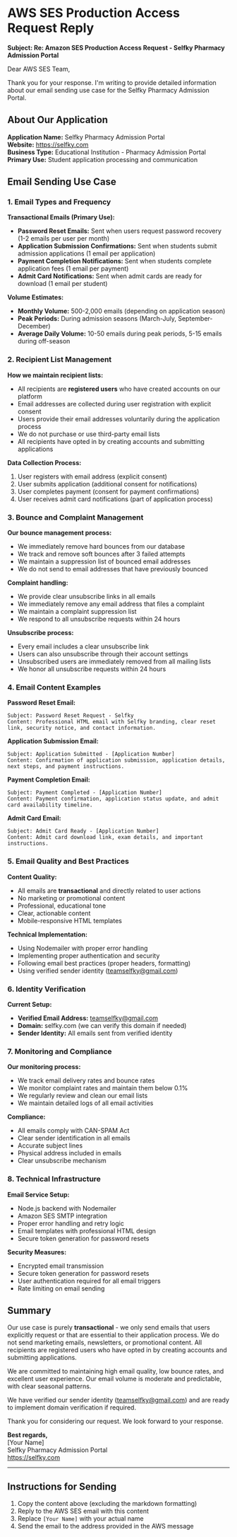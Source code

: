 # AWS SES Production Access Request Reply

**Subject: Re: Amazon SES Production Access Request - Selfky Pharmacy Admission Portal**

Dear AWS SES Team,

Thank you for your response. I'm writing to provide detailed information about our email sending use case for the Selfky Pharmacy Admission Portal.

## About Our Application

**Application Name:** Selfky Pharmacy Admission Portal  
**Website:** https://selfky.com  
**Business Type:** Educational Institution - Pharmacy Admission Portal  
**Primary Use:** Student application processing and communication

## Email Sending Use Case

### 1. **Email Types and Frequency**

**Transactional Emails (Primary Use):**
- **Password Reset Emails:** Sent when users request password recovery (1-2 emails per user per month)
- **Application Submission Confirmations:** Sent when students submit admission applications (1 email per application)
- **Payment Completion Notifications:** Sent when students complete application fees (1 email per payment)
- **Admit Card Notifications:** Sent when admit cards are ready for download (1 email per student)

**Volume Estimates:**
- **Monthly Volume:** 500-2,000 emails (depending on application season)
- **Peak Periods:** During admission seasons (March-July, September-December)
- **Average Daily Volume:** 10-50 emails during peak periods, 5-15 emails during off-season

### 2. **Recipient List Management**

**How we maintain recipient lists:**
- All recipients are **registered users** who have created accounts on our platform
- Email addresses are collected during user registration with explicit consent
- Users provide their email addresses voluntarily during the application process
- We do not purchase or use third-party email lists
- All recipients have opted in by creating accounts and submitting applications

**Data Collection Process:**
1. User registers with email address (explicit consent)
2. User submits application (additional consent for notifications)
3. User completes payment (consent for payment confirmations)
4. User receives admit card notifications (part of application process)

### 3. **Bounce and Complaint Management**

**Our bounce management process:**
- We immediately remove hard bounces from our database
- We track and remove soft bounces after 3 failed attempts
- We maintain a suppression list of bounced email addresses
- We do not send to email addresses that have previously bounced

**Complaint handling:**
- We provide clear unsubscribe links in all emails
- We immediately remove any email address that files a complaint
- We maintain a complaint suppression list
- We respond to all unsubscribe requests within 24 hours

**Unsubscribe process:**
- Every email includes a clear unsubscribe link
- Users can also unsubscribe through their account settings
- Unsubscribed users are immediately removed from all mailing lists
- We honor all unsubscribe requests within 24 hours

### 4. **Email Content Examples**

**Password Reset Email:**
```
Subject: Password Reset Request - Selfky
Content: Professional HTML email with Selfky branding, clear reset link, security notice, and contact information.
```

**Application Submission Email:**
```
Subject: Application Submitted - [Application Number]
Content: Confirmation of application submission, application details, next steps, and payment instructions.
```

**Payment Completion Email:**
```
Subject: Payment Completed - [Application Number]
Content: Payment confirmation, application status update, and admit card availability timeline.
```

**Admit Card Email:**
```
Subject: Admit Card Ready - [Application Number]
Content: Admit card download link, exam details, and important instructions.
```

### 5. **Email Quality and Best Practices**

**Content Quality:**
- All emails are **transactional** and directly related to user actions
- No marketing or promotional content
- Professional, educational tone
- Clear, actionable content
- Mobile-responsive HTML templates

**Technical Implementation:**
- Using Nodemailer with proper error handling
- Implementing proper authentication and security
- Following email best practices (proper headers, formatting)
- Using verified sender identity (teamselfky@gmail.com)

### 6. **Identity Verification**

**Current Setup:**
- **Verified Email Address:** teamselfky@gmail.com
- **Domain:** selfky.com (we can verify this domain if needed)
- **Sender Identity:** All emails sent from verified identity

### 7. **Monitoring and Compliance**

**Our monitoring process:**
- We track email delivery rates and bounce rates
- We monitor complaint rates and maintain them below 0.1%
- We regularly review and clean our email lists
- We maintain detailed logs of all email activities

**Compliance:**
- All emails comply with CAN-SPAM Act
- Clear sender identification in all emails
- Accurate subject lines
- Physical address included in emails
- Clear unsubscribe mechanism

### 8. **Technical Infrastructure**

**Email Service Setup:**
- Node.js backend with Nodemailer
- Amazon SES SMTP integration
- Proper error handling and retry logic
- Email templates with professional HTML design
- Secure token generation for password resets

**Security Measures:**
- Encrypted email transmission
- Secure token generation for password resets
- User authentication required for all email triggers
- Rate limiting on email sending

## Summary

Our use case is purely **transactional** - we only send emails that users explicitly request or that are essential to their application process. We do not send marketing emails, newsletters, or promotional content. All recipients are registered users who have opted in by creating accounts and submitting applications.

We are committed to maintaining high email quality, low bounce rates, and excellent user experience. Our email volume is moderate and predictable, with clear seasonal patterns.

We have verified our sender identity (teamselfky@gmail.com) and are ready to implement domain verification if required.

Thank you for considering our request. We look forward to your response.

**Best regards,**  
[Your Name]  
Selfky Pharmacy Admission Portal  
https://selfky.com

---

## Instructions for Sending

1. Copy the content above (excluding the markdown formatting)
2. Reply to the AWS SES email with this content
3. Replace `[Your Name]` with your actual name
4. Send the email to the address provided in the AWS message 